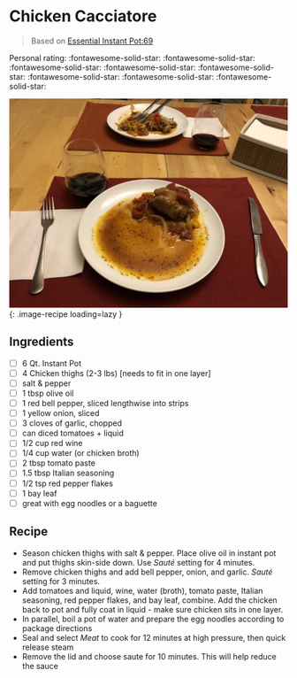 # Chicken Cacciatore

> Based on [Essential Instant Pot:69](https://smile.amazon.com/Essential-Instant-Pot-Cookbook-Foolproof/dp/0399580883/ref=sr_1_1_sspa?ie=UTF8&qid=1516461807&sr=8-1-spons&keywords=essential+instant+pot&psc=1)

<!-- {cts} rating=5; (User can specify rating on scale of 1-5) -->

Personal rating: :fontawesome-solid-star: :fontawesome-solid-star: :fontawesome-solid-star: :fontawesome-solid-star: :fontawesome-solid-star: :fontawesome-solid-star: :fontawesome-solid-star: :fontawesome-solid-star:

<!-- {cte} -->

<!-- {cts} name_image=chicken_cacciatore.jpg; (User can specify image name) -->

![chicken_cacciatore.jpg](./chicken_cacciatore.jpg){: .image-recipe loading=lazy }

<!-- {cte} -->

## Ingredients

* [ ] 6 Qt. Instant Pot
* [ ] 4 Chicken thighs (2-3 lbs) [needs to fit in one layer]
* [ ] salt & pepper
* [ ] 1 tbsp olive oil
* [ ] 1 red bell pepper, sliced lengthwise into strips
* [ ] 1 yellow onion, sliced
* [ ] 3 cloves of garlic, chopped
* [ ] can diced tomatoes + liquid
* [ ] 1/2 cup red wine
* [ ] 1/4 cup water (or chicken broth)
* [ ] 2 tbsp tomato paste
* [ ] 1.5 tbsp Italian seasoning
* [ ] 1/2 tsp red pepper flakes
* [ ] 1 bay leaf
* [ ] great with egg noodles or a baguette

## Recipe

* Season chicken thighs with salt & pepper. Place olive oil in instant pot and put thighs skin-side down. Use *Sauté* setting for 4 minutes.
* Remove chicken thighs and add bell pepper, onion, and garlic. *Sauté* setting for 3 minutes.
* Add tomatoes and liquid, wine, water (broth), tomato paste, Italian seasoning, red pepper flakes, and bay leaf, combine. Add the chicken back to pot and fully coat in liquid - make sure chicken sits in one layer.
* In parallel, boil a pot of water and prepare the egg noodles according to package directions
* Seal and select *Meat* to cook for 12 minutes at high pressure, then quick release steam
* Remove the lid and choose saute for 10 minutes. This will help reduce the sauce
